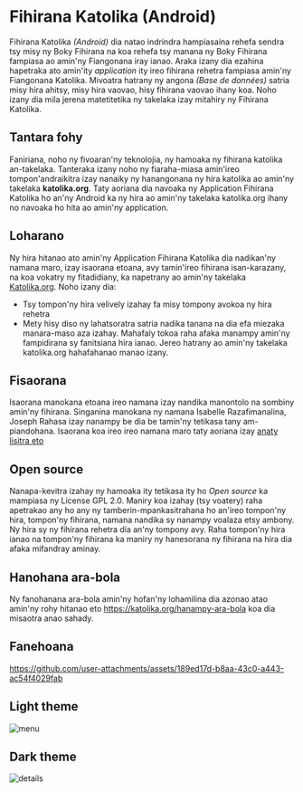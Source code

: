 Fihirana Katolika (Android)
=================

Fihirana Katolika *(Android)* dia natao indrindra hampiasaina rehefa sendra tsy misy ny Boky Fihirana na koa rehefa tsy manana ny Boky Fihirana fampiasa ao amin'ny Fiangonana iray ianao. Araka izany dia ezahina hapetraka ato amin'ity *application* ity ireo fihirana rehetra fampiasa amin'ny Fiangonana Katolika. Mivoatra hatrany ny angona *(Base de données)* satria misy hira ahitsy, misy hira vaovao, hisy fihirana vaovao ihany koa. Noho izany dia mila jerena matetitetika ny takelaka izay mitahiry ny Fihirana Katolika.

## Tantara fohy
Faniriana, noho ny fivoaran'ny teknolojia, ny hamoaka ny fihirana katolika an-takelaka. Tanteraka izany noho ny fiaraha-miasa amin'ireo tompon'andraikitra izay nanaiky ny hanangonana ny hira katolika ao amin'ny takelaka **katolika.org**. Taty aoriana dia navoaka ny Application Fihirana Katolika ho an'ny Android ka ny hira ao amin'ny takelaka katolika.org ihany no navoaka ho hita ao amin'ny application.

## Loharano
Ny hira hitanao ato amin'ny Application Fihirana Katolika dia nadikan'ny namana maro, izay isaorana etoana, avy tamin'ireo fihirana isan-karazany, na koa vokatry ny fitadidiany, ka napetrany ao amin'ny takelaka [Katolika.org](https://katolika.org/fihirana). Noho izany dia:
- Tsy tompon'ny hira velively izahay fa misy tompony avokoa ny hira rehetra
- Mety hisy diso ny lahatsoratra satria nadika tanana na dia efa miezaka manara-maso aza izahay.
Mahafaly tokoa raha afaka manampy amin'ny fampidirana sy fanitsiana hira ianao. Jereo hatrany ao amin'ny takelaka katolika.org hahafahanao manao izany.

## Fisaorana
Isaorana manokana etoana ireo namana izay nandika manontolo na sombiny amin'ny fihirana. Singanina manokana ny namana Isabelle Razafimanalina, Joseph Rahasa izay nanampy be dia be tamin'ny tetikasa tany am-piandohana. Isaorana koa ireo ireo namana maro taty aoriana izay [anaty lisitra eto](https://katolika.org/fihirana/user)

## Open source
Nanapa-kevitra izahay ny hamoaka ity tetikasa ity ho *Open source* ka mampiasa ny License GPL 2.0. Maniry koa izahay (tsy voatery) raha apetrakao any ho any ny tamberin-mpankasitrahana ho an'ireo tompon'ny hira, tompon'ny fihirana, namana nandika sy nanampy voalaza etsy ambony.
Ny hira sy ny fihirana rehetra dia an'ny tompony avy. Raha tompon'ny hira ianao na tompon'ny fihirana ka maniry ny hanesorana ny fihirana na hira dia afaka mifandray aminay.

## Hanohana ara-bola
Ny fanohanana ara-bola amin'ny hofan'ny lohamilina dia azonao atao amin'ny rohy hitanao eto https://katolika.org/hanampy-ara-bola koa dia misaotra anao sahady.


## Fanehoana

https://github.com/user-attachments/assets/189ed17d-b8aa-43c0-a443-ac54f4029fab


## **Light theme**

![menu](https://github.com/user-attachments/assets/b3148649-ed41-4398-aedf-056f036705b0)

## **Dark theme**

![details](https://github.com/user-attachments/assets/7b7e8971-e6b4-4a93-9b01-91ed9d6cede9)
